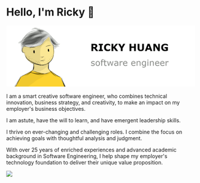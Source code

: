 # Hello, I'm Ricky :wave:
<img src="hero.png" alt="Ricky Huang - software engineer alongside a cartoon illustration of Ricky"/>
<p>I am a smart creative software engineer, who combines technical innovation, business strategy, and creativity, to make an impact on my employer's business objectives.</p>
<p>I am astute, have the will to learn, and have emergent leadership skills.</p>
<p>I thrive on ever-changing and challenging roles. I combine the focus on achieving goals with thoughtful analysis and judgment.</p>
<p>With over 25 years of enriched experiences and advanced academic background in Software Engineering, I help shape my employer's technology foundation to deliver their unique value proposition.</p>
<img src="https://hits.dwyl.com/rickypc/rickypc.svg"/>
